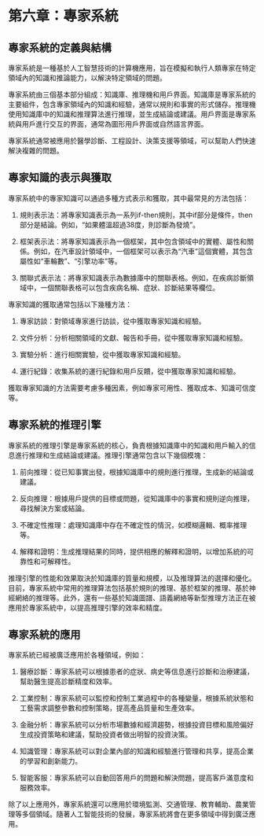# 第六章：專家系統

## 專家系統的定義與結構

專家系統是一種基於人工智慧技術的計算機應用，旨在模擬和執行人類專家在特定領域內的知識和推論能力，以解決特定領域的問題。

專家系統由三個基本部分組成：知識庫、推理機和用戶界面。知識庫是專家系統的主要組件，包含專家領域內的知識和經驗，通常以規則和事實的形式儲存。推理機使用知識庫中的知識和推理算法進行推理，並生成結論或建議。用戶界面是專家系統與用戶進行交互的界面，通常為圖形用戶界面或自然語言界面。

專家系統通常被應用於醫學診斷、工程設計、決策支援等領域，可以幫助人們快速解決複雜的問題。

## 專家知識的表示與獲取

專家系統中的專家知識可以通過多種方式表示和獲取，其中最常見的方法包括：

1. 規則表示法：將專家知識表示為一系列if-then規則，其中if部分是條件，then部分是結論。例如，“如果體溫超過38度，則診斷為發燒”。

2. 框架表示法：將專家知識表示為一個框架，其中包含領域中的實體、屬性和關係。例如，在汽車設計領域中，一個框架可以表示為“汽車”這個實體，其包含屬性如“車輪數”、“引擎功率”等。

3. 關聯式表示法：將專家知識表示為數據庫中的關聯表格。例如，在疾病診斷領域中，一個關聯表格可以包含疾病名稱、症狀、診斷結果等欄位。

專家知識的獲取通常包括以下幾種方法：

1. 專家訪談：對領域專家進行訪談，從中獲取專家知識和經驗。

2. 文件分析：分析相關領域的文獻、報告和手冊，從中獲取專家知識和經驗。

3. 實驗分析：進行相關實驗，從中獲取專家知識和經驗。

4. 運行紀錄：收集系統的運行紀錄和用戶反饋，從中獲取專家知識和經驗。

獲取專家知識的方法需要考慮多種因素，例如專家可用性、獲取成本、知識可信度等。

## 專家系統的推理引擎

專家系統的推理引擎是專家系統的核心，負責根據知識庫中的知識和用戶輸入的信息進行推理和生成結論或建議。推理引擎通常包含以下幾個模塊：

1. 前向推理：從已知事實出發，根據知識庫中的規則進行推理，生成新的結論或建議。

2. 反向推理：根據用戶提供的目標或問題，從知識庫中的事實和規則逆向推理，尋找解決方案或結論。

3. 不確定性推理：處理知識庫中存在不確定性的情況，如模糊邏輯、概率推理等。

4. 解釋和證明：生成推理結果的同時，提供相應的解釋和證明，以增加系統的可靠性和可解釋性。

推理引擎的性能和效果取決於知識庫的質量和規模，以及推理算法的選擇和優化。目前，專家系統中常用的推理算法包括基於規則的推理、基於框架的推理、基於神經網絡的推理等。此外，還有一些基於知識圖譜、語義網絡等新型推理方法正在被應用於專家系統中，以提高推理引擎的效率和精度。

## 專家系統的應用

專家系統已經被廣泛應用於各種領域，例如：

1. 醫療診斷：專家系統可以根據患者的症狀、病史等信息進行診斷和治療建議，幫助醫生提高診斷精度和效率。

2. 工業控制：專家系統可以監控和控制工業過程中的各種變量，根據系統狀態和工藝需求調整參數和控制策略，提高產品質量和生產效率。

3. 金融分析：專家系統可以分析市場數據和經濟趨勢，根據投資目標和風險偏好生成投資策略和建議，幫助投資者做出明智的投資決策。

4. 知識管理：專家系統可以對企業內部的知識和經驗進行管理和共享，提高企業的學習和創新能力。

5. 智能客服：專家系統可以自動回答用戶的問題和解決問題，提高客戶滿意度和服務效率。

除了以上應用外，專家系統還可以應用於環境監測、交通管理、教育輔助、農業管理等多個領域。隨著人工智能技術的發展，專家系統將會在更多領域中得到廣泛應用。
